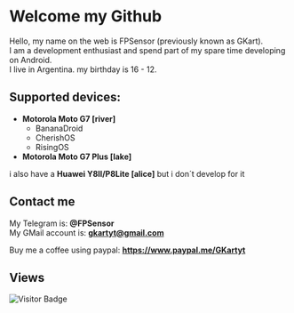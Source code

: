 # Welcome my Github

Hello, my name on the web is FPSensor (previously known as GKart).    
I am a development enthusiast and spend part of my spare time developing on Android.    
I live in Argentina. my birthday is 16 - 12.    

## Supported devices:

- **Motorola Moto G7 [river]**
  - BananaDroid
  - CherishOS
  - RisingOS    
- **Motorola Moto G7 Plus [lake]**

i also have a **Huawei Y8II/P8Lite [alice]** but i don´t develop for it

## Contact me

My Telegram is: **@FPSensor**  
My GMail account is: **gkartyt@gmail.com**  

Buy me a coffee using paypal: **https://www.paypal.me/GKartyt**

## Views
![Visitor Badge](https://visitor-badge.laobi.icu/badge?page_id=FPSensor.FPSensor)
